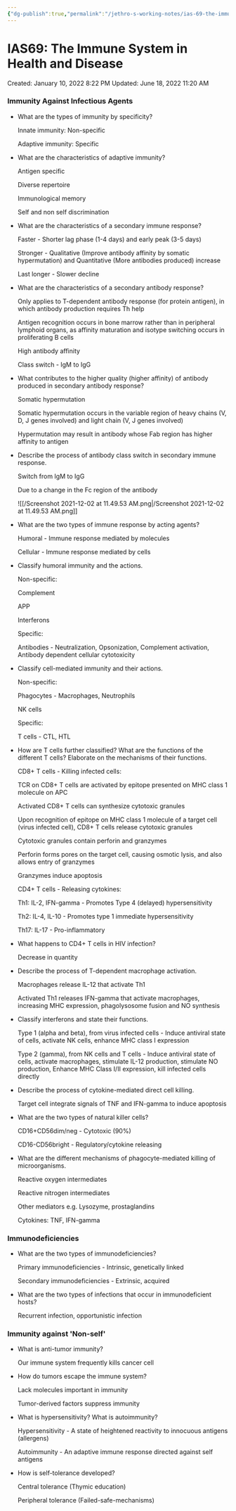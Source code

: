 ```yaml
---
{"dg-publish":true,"permalink":"/jethro-s-working-notes/ias-69-the-immune-system-in-health-and-disease/","dgPassFrontmatter":true}
---
```



# IAS69: The Immune System in Health and Disease

Created: January 10, 2022 8:22 PM
Updated: June 18, 2022 11:20 AM

### Immunity Against Infectious Agents

- What are the types of immunity by specificity?
    
    Innate immunity: Non-specific
    
    Adaptive immunity: Specific
    
- What are the characteristics of adaptive immunity?
    
    Antigen specific
    
    Diverse repertoire
    
    Immunological memory
    
    Self and non self discrimination
    
- What are the characteristics of a secondary immune response?
    
    Faster - Shorter lag phase (1-4 days) and early peak (3-5 days)
    
    Stronger - Qualitative (Improve antibody affinity by somatic hypermutation) and Quantitative (More antibodies produced) increase
    
    Last longer - Slower decline 
    
- What are the characteristics of a secondary antibody response?
    
    Only applies to T-dependent antibody response (for protein antigen), in which antibody production requires Th help
    
    Antigen recognition occurs in bone marrow rather than in peripheral lymphoid organs, as affinity maturation and isotype switching occurs in proliferating B cells
    
    High antibody affinity
    
    Class switch - IgM to IgG
    
- What contributes to the higher quality (higher affinity) of antibody produced in secondary antibody response?
    
    Somatic hypermutation
    
    Somatic hypermutation occurs in the variable region of heavy chains (V, D, J genes involved) and light chain (V, J genes involved)
    
    Hypermutation may result in antibody whose Fab region has higher affinity to antigen
    
- Describe the process of antibody class switch in secondary immune response.
    
    Switch from IgM to IgG 
    
    Due to a change in the Fc region of the antibody
    
    ![[/Screenshot 2021-12-02 at 11.49.53 AM.png\|/Screenshot 2021-12-02 at 11.49.53 AM.png]]
    
- What are the two types of immune response by acting agents?
    
    Humoral - Immune response mediated by molecules
    
    Cellular - Immune response mediated by cells
    
- Classify humoral immunity and the actions.
    
    Non-specific:
    
    Complement
    
    APP
    
    Interferons
    
    Specific:
    
    Antibodies - Neutralization, Opsonization, Complement activation, Antibody dependent cellular cytotoxicity
    
- Classify cell-mediated immunity and their actions.
    
    Non-specific:
    
    Phagocytes - Macrophages, Neutrophils
    
    NK cells
    
    Specific:
    
    T cells - CTL, HTL
    
- How are T cells further classified? What are the functions of the different T cells? Elaborate on the mechanisms of their functions.
    
    CD8+ T cells - Killing infected cells:
    
    TCR on CD8+ T cells are activated by epitope presented on MHC class 1 molecule on APC
    
    Activated CD8+ T cells can synthesize cytotoxic granules
    
    Upon recognition of epitope on MHC class 1 molecule of a target cell (virus infected cell), CD8+ T cells release cytotoxic granules
    
    Cytotoxic granules contain perforin and granzymes
    
    Perforin forms pores on the target cell, causing osmotic lysis, and also allows entry of granzymes
    
    Granzymes induce apoptosis
    
    CD4+ T cells - Releasing cytokines:
    
    Th1: IL-2, IFN-gamma - Promotes Type 4 (delayed) hypersensitivity
    
    Th2: IL-4, IL-10 - Promotes type 1 immediate hypersensitivity
    
    Th17: IL-17 - Pro-inflammatory
    
- What happens to CD4+ T cells in HIV infection?
    
    Decrease in quantity
    
- Describe the process of T-dependent macrophage activation.
    
    Macrophages release IL-12 that activate Th1
    
    Activated Th1 releases IFN-gamma that activate macrophages, increasing MHC expression, phagolysosome fusion and NO synthesis
    
- Classify interferons and state their functions.
    
    Type 1 (alpha and beta), from virus infected cells - Induce antiviral state of cells, activate NK cells, enhance MHC class I expression
    
    Type 2 (gamma), from NK cells and T cells - Induce antiviral state of cells, activate macrophages, stimulate IL-12 production, stimulate NO production, Enhance MHC Class I/II expression, kill infected cells directly
    
- Describe the process of cytokine-mediated direct cell killing.
    
    Target cell integrate signals of TNF and IFN-gamma to induce apoptosis
    
- What are the two types of natural killer cells?
    
    CD16+CD56dim/neg - Cytotoxic (90%)
    
    CD16-CD56bright - Regulatory/cytokine releasing
    
- What are the different mechanisms of phagocyte-mediated killing of microorganisms.
    
    Reactive oxygen intermediates
    
    Reactive nitrogen intermediates
    
    Other mediators e.g. Lysozyme, prostaglandins
    
    Cytokines: TNF, IFN-gamma
    

### Immunodeficiencies

- What are the two types of immunodeficiencies?
    
    Primary immunodeficiencies - Intrinsic, genetically linked
    
    Secondary immunodeficiencies - Extrinsic, acquired
    
- What are the two types of infections that occur in immunodeficient hosts?
    
    Recurrent infection, opportunistic infection
    

### Immunity against 'Non-self'

- What is anti-tumor immunity?
    
    Our immune system frequently kills cancer cell
    
- How do tumors escape the immune system?
    
    Lack molecules important in immunity
    
    Tumor-derived factors suppress immunity
    
- What is hypersensitivity? What is autoimmunity?
    
    Hypersensitivity - A state of heightened reactivity to innocuous antigens (allergens)
    
    Autoimmunity - An adaptive immune response directed against self antigens
    
- How is self-tolerance developed?
    
    Central tolerance (Thymic education)
    
    Peripheral tolerance (Failed-safe-mechanisms)